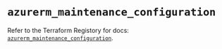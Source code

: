 # `azurerm_maintenance_configuration`

Refer to the Terraform Registory for docs: [`azurerm_maintenance_configuration`](https://www.terraform.io/docs/providers/azurerm/r/maintenance_configuration).

